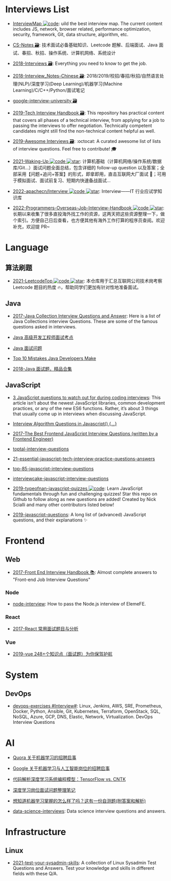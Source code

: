 # Interviews List

- [InterviewMap ![code](https://ng-tech.icu/assets/code.svg)](https://github.com/InterviewMap/InterviewMap): uild the best interview map. The current content includes JS, network, browser related, performance optimization, security, framework, Git, data structure, algorithm, etc.

- [CS-Notes 🗃️](https://github.com/CyC2018/CS-Notes): 技术面试必备基础知识、Leetcode 题解、后端面试、Java 面试、春招、秋招、操作系统、计算机网络、系统设计

- [2018-Interviews 🗃️](https://github.com/kdn251/interviews): Everything you need to know to get the job.

- [2018-Interview_Notes-Chinese 🗃️](https://github.com/imhuay/Interview_Notes-Chinese): 2018/2019/校招/春招/秋招/自然语言处理(NLP)/深度学习(Deep Learning)/机器学习(Machine Learning)/C/C++/Python/面试笔记

- [google-interview-university 🗃️](https://github.com/jwasham/google-interview-university#recursion)

- [2019-Tech Interview Handbook 🗃️](https://github.com/yangshun/tech-interview-handbook): This repository has practical content that covers all phases of a technical interview, from applying for a job to passing the interviews to offer negotiation. Technically competent candidates might still find the non-technical content helpful as well.

- [2019-Awesome Interviews 🗃️](https://github.com/MaximAbramchuck/awesome-interview-questions): :octocat: A curated awesome list of lists of interview questions. Feel free to contribute! 🎓

- [2021-Waking-Up ![code](https://ng-tech.icu/assets/code.svg) ![star](https://img.shields.io/github/stars/wolverinn/Waking-Up)](https://github.com/wolverinn/Waking-Up): 计算机基础（计算机网络/操作系统/数据库/Git...）面试问题全面总结，包含详细的 follow-up question 以及答案；全部采用【问题+追问+答案】的形式，即拿即用，直击互联网大厂面试 🚀；可用于模拟面试、面试前复习、短期内快速备战面试...

- [2022-apachecn/Interview ![code](https://ng-tech.icu/assets/code.svg) ![star](https://img.shields.io/github/stars/apachecn/Interview)](https://github.com/apachecn/Interview): Interview——IT 行业应试学知识库

- [2022-Programmers-Overseas-Job-Interview-Handbook ![code](https://ng-tech.icu/assets/code.svg) ![star](https://img.shields.io/github/stars/eliaszon/Programmers-Overseas-Job-Interview-Handbook)](https://github.com/eliaszon/Programmers-Overseas-Job-Interview-Handbook): 长期以来收集了很多直投海外找工作的资源，这两天把这些资源整理一下，做个索引。方便自己日后查看，也方便其他有海外工作打算的程序员查阅。欢迎补充，欢迎提 PR~

# Language

## 算法刷题

- [2021-LeetcodeTop ![code](https://ng-tech.icu/assets/code.svg) ![star](https://img.shields.io/github/stars/afatcoder/LeetcodeTop)](https://github.com/afatcoder/LeetcodeTop): 本仓库用于汇总互联网公司技术岗考察 Leetcode 题目的热度 🔥，帮助同学们更加有针对性地准备面试。

## Java

- [2017-Java Collection Interview Questions and Answer](https://parg.co/bak): Here is a list of Java Collections interview Questions. These are some of the famous questions asked in interviews.

- [Java 高级开发工程师面试考点](http://www.sanesee.com/article/java-engineer-interview-of-content-tree)

- [Java 面试问题](https://dongchuan.gitbooks.io/java-interview-question/content/java/index.html)

- [Top 10 Mistakes Java Developers Make](http://www.gauravkgupta.com/top-10-mistakes-java-developers-make/)

- [2018-Java 面试题，精品合集](http://www.iocoder.cn/Interview/good-collection/?title)

## JavaScript

- [3 JavaScript questions to watch out for during coding interviews](http://6me.us/JAZ4): This article isn’t about the newest JavaScript libraries, common development practices, or any of the new ES6 functions. Rather, it’s about 3 things that usually come up in interviews when discussing JavaScript.

- [Interview Algorithm Questions in Javascript() {...}](https://github.com/kennymkchan/interview-questions-in-javascript)

- [2017-The Best Frontend JavaScript Interview Questions (written by a Frontend Engineer)](https://parg.co/bIL)

- [toptal-interview-questions](https://www.toptal.com/javascript/interview-questions)
- [21-essential-javascript-tech-interview-practice-questions-answers](https://www.codementor.io/javascript/tutorial/21-essential-javascript-tech-interview-practice-questions-answers)

- [top-85-javascript-interview-questions](http://career.guru99.com/top-85-javascript-interview-questions/)

- [interviewcake-javascript-interview-questions](https://www.interviewcake.com/javascript-interview-questions)

- [2019-typeofnan-javascript-quizzes ![code](https://ng-tech.icu/assets/code.svg)](https://quiz.typeofnan.dev/): Learn JavaScript fundamentals through fun and challenging quizzes! Star this repo on Github to follow along as new questions are added! Created by Nick Scialli and many other contributors listed below!

- [2019-javascript-questions](https://github.com/lydiahallie/javascript-questions): A long list of (advanced) JavaScript questions, and their explanations ✨

# Frontend

## Web

- [2017-Front End Interview Handbook 📚](https://github.com/yangshun/front-end-interview-handbook): Almost complete answers to "Front-end Job Interview Questions"

### Node

- [node-interview](https://github.com/ElemeFE/node-interview): How to pass the Node.js interview of ElemeFE.

### React

- [2017-React 常用面试题目与分析](https://zhuanlan.zhihu.com/p/24856035)

### Vue

- [2019-vue 248+个知识点（面试题）为你保驾护航](https://zhuanlan.zhihu.com/p/71229672)

# System

## DevOps

- [devops-exercises #Interview#](https://github.com/bregman-arie/devops-exercises): Linux, Jenkins, AWS, SRE, Prometheus, Docker, Python, Ansible, Git, Kubernetes, Terraform, OpenStack, SQL, NoSQL, Azure, GCP, DNS, Elastic, Network, Virtualization. DevOps Interview Questions

# AI

- [Quora 关于机器学习的招聘启事](https://www.quora.com/careers/technical_lead_machine_learning)

- [Google 关于机器学习与人工智能岗位的招聘启事](https://www.google.com/about/careers/search?_ga=1.89288795.153537653.1473158707#!t=jo&jid=28625001&)

- [代码解析深度学习系统编程模型：TensorFlow vs. CNTK](http://geek.csdn.net/news/detail/62429)

- [深度学习岗位面试问题整理笔记](https://zhuanlan.zhihu.com/p/25005808)

- [想知道机器学习掌握的怎么样了吗？这有一份自测题(附答案和解析)](https://yq.aliyun.com/articles/64929)

- [data-science-interviews](https://github.com/alexeygrigorev/data-science-interviews): Data science interview questions and answers.

# Infrastructure

## Linux

- [2021-test-your-sysadmin-skills](https://github.com/trimstray/test-your-sysadmin-skills): A collection of Linux Sysadmin Test Questions and Answers. Test your knowledge and skills in different fields with these Q/A.
